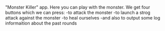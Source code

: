 "Monster Killer" app.
Here you can play with the monster. 
We get four buttons which we can press:
-to attack the monster
-to launch a strog attack against the monster
-to heal ourselves
-and also to output some log informaition about the past rounds
